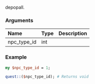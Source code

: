 depopall.
### Arguments
**Name**|**Type**|**Description**
:---|:---|:---
npc_type_id|int|

### Example

```perl
my $npc_type_id = 1;

quest::($npc_type_id); # Returns void
```